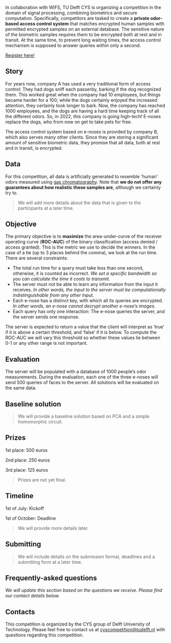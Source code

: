In collaboration with WIFS, TU Delft CYS is organizing a competition in the domain of signal processing, combining biometrics and secure computation. Specifically, competitors are tasked to create a **private odor-based access control system** that matches encrypted human samples with permitted encrypted samples on an external database. The sensitive nature of the biometric samples requires them to be encrypted both at rest and in transit. At the same time, to prevent long waiting times, the access control mechanism is supposed to answer queries within only a second.

[Register here!]()

## Story
For years now, company A has used a very traditional form of access control: They had dogs sniff each passerby, barking if the dog recognized them. This worked great when the company had 10 employees, but things became harder for a 100; while the dogs certainly enjoyed the increased attention, they certainly took longer to bark. Now, the company has reached 1000 employees, and the dogs are having a hard time keeping track of all the different odors. So, in 2022, this company is going high-tech! E-noses replace the dogs, who from now on get to take pets for free.

The access control system based on e-noses is provided by company B, which also serves many other clients. Since they are storing a significant amount of sensitive biometric data, they promise that all data, both at rest and in transit, is encrypted.

## Data
For this competition, all data is artificially generated to resemble 'human' odors measured using [gas chromatography](https://en.wikipedia.org/wiki/Gas_chromatography). Note that **we do not offer any guarantees about how realistic these samples are**, although we certainly try to.
> We will add more details about the data that is given to the participants at a later time.

## Objective
The primary objective is to **maximize** the area-under-curve of the receiver operating curve (**ROC-AUC**) of the binary classification (access denied / access granted). This is the metric we use to decide the winners. In the case of a tie (up to 3 places behind the comma), we look at the run time. There are several constraints:

- The total run time for a query must take less than one second, otherwise, it is counted as incorrect. *We set a specific bandwidth so you can calculate the time it costs to transmit.*
- The server must not be able to learn any information from the input it receives. *In other words, the input to the server must be computationally indistinguishable from any other input.*
- Each e-nose has a distinct key, with which all its queries are encrypted. *In other words, an e-nose cannot decrypt another e-nose’s images.*
- Each query has only one interaction: The e-nose queries the server, and the server sends one response.

The server is expected to return a value that the client will interpret as ‘true’ if it is above a certain threshold, and ‘false’ if it is below. To compute the ROC-AUC we will vary this threshold so whether these values lie between 0-1 or any other range is not important.

## Evaluation

The server will be populated with a database of 1000 people’s odor measurements. During the evaluation, each one of the three e-noses will send 500 queries of faces to the server. All solutions will be evaluated on the same data.

## Baseline solution
> We will provide a baseline solution based on PCA and a simple homomorphic circuit.

## Prizes
1st place: 500 euros

2nd place: 250 euros

3rd place: 125 euros

> Prizes are not yet final.

## Timeline
1st of July: Kickoff

1st of October: Deadline

> We will provide more details later.

## Submitting
> We will include details on the submission format, deadlines and a submitting form at a later time.

## Frequently-asked questions
*We will update this section based on the questions we receive. Please find our contact details below.*

## Contacts
This competition is organized by the CYS group of Delft University of Technology.
Please feel free to contact us at cyscompetition@tudelft.nl with questions regarding this competition.
